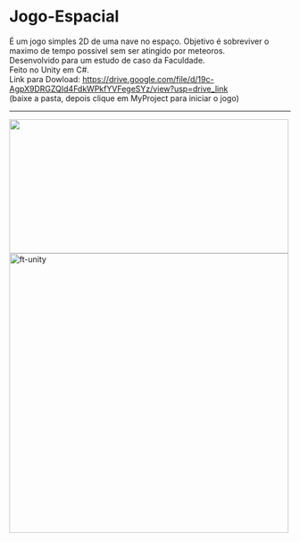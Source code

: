 # Jogo-Espacial
 
É um jogo simples 2D de uma nave no espaço. Objetivo é sobreviver o maximo de tempo possivel sem ser atingido por meteoros.
<br>
Desenvolvido para um estudo de caso da Faculdade.
<br>
Feito no Unity em C#.
<br>
Link para Dowload: https://drive.google.com/file/d/19c-AgpX9DRGZQId4FdkWPkfYVFegeSYz/view?usp=drive_link
<br>
(baixe a pasta, depois clique em MyProject para iniciar o jogo)
<hr>
<img width="500" height="240" src="https://github.com/user-attachments/assets/689733ce-5390-4351-a644-fbc08e6d7cc9">
<br>
<img width="500" alt="ft-unity" src="https://github.com/user-attachments/assets/bda46fba-5797-407d-acba-378d77aab845">
